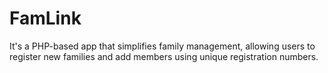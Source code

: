 # FamLink
It's a PHP-based app that simplifies family management, allowing users to register new families and add members using unique registration numbers.
